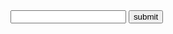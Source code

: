 <html>
<head>
    <link href="johnny.css" type="style/css" rel="stylesheet"/>      
</head>
<body>
<input id ="know">
<button id ="mello" onclick="bando()"placeholder="hello">submit</button>
<script>
function bando(){
let somevar = document.getElementById("know")
let realvar = somevar.value
document.write("what is up guys" + realvar)





}
    
</script>
</body>
</html>
